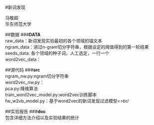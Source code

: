 #新词发现

马敬超<br/>
华东师范大学<br/>


##数据
###**DATA**<br/>
raw_data：新词发现实验最初的各个领域的锚文本<br />
ngram_data：进过n-gram切分字符串，根据设定的阈值得到的第一轮结果<br/>
seeds_data: 各个领域的种子词，人工选定，一行一个<br/>
word2vec_data：<br/>


##源代码
###**src**<br/>
ngram_nw.py:ngram切分字符串<br/>
word2vec_nw.py：<br/>
pca.py:降维算法<br/>
train_word2vec_model.py:word2vec训练脚本<br/>
fw_w2vb_model.py：基于word2vec的新词发现过滤模型<>br/


##实验报告
###**doc**<br/>
包含详细方法介绍以及实验结果的统计<br/>





